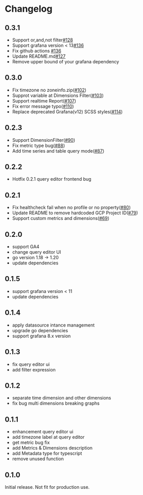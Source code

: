 # Changelog

## 0.3.1
- Support or,and,not filter[#128](https://github.com/blackcowmoo/grafana-google-analytics-datasource/pull/128)
- Support grafana version < 13[#136](https://github.com/blackcowmoo/grafana-google-analytics-datasource/pull/136)
- Fix github actions [#136](https://github.com/blackcowmoo/grafana-google-analytics-datasource/pull/136)
- Update README.md[#127](https://github.com/blackcowmoo/grafana-google-analytics-datasource/pull/127)
- Remove upper bound of your grafana dependency

## 0.3.0
- Fix timezone no zoneinfo.zip([#102](https://github.com/blackcowmoo/grafana-google-analytics-datasource/pull/102))
- Supprot variable at Dimensions Filter([#103](https://github.com/blackcowmoo/grafana-google-analytics-datasource/pull/103))
- Support realtime Report([#107](https://github.com/blackcowmoo/grafana-google-analytics-datasource/pull/107))
- Fix error message typo([#110](https://github.com/blackcowmoo/grafana-google-analytics-datasource/pull/110))
- Replace deprecated Grafana(v12) SCSS styles([#114](https://github.com/blackcowmoo/grafana-google-analytics-datasource/pull/114))

## 0.2.3
- Support DimensionFilter([#90](https://github.com/blackcowmoo/grafana-google-analytics-datasource/pull/90))
- Fix metric type bug([#88](https://github.com/blackcowmoo/grafana-google-analytics-datasource/pull/88))
- Add time series and table query mode([#87](https://github.com/blackcowmoo/grafana-google-analytics-datasource/pull/87)) 

## 0.2.2
- Hotfix 0.2.1 query editor frontend bug

## 0.2.1
- Fix healthcheck fail when no profile or no property([#80](https://github.com/blackcowmoo/grafana-google-analytics-datasource/pull/80))
- Update README to remove hardcoded GCP Project ID([#79](https://github.com/blackcowmoo/grafana-google-analytics-datasource/pull/79))
- Support custom metrics and dimensions([#69](https://github.com/blackcowmoo/grafana-google-analytics-datasource/pull/69/files))

## 0.2.0
- support GA4
- change query editor UI
- go version 1.18 -> 1.20
- update dependencies
## 0.1.5
- support grafana version < 11
- update dependencies
## 0.1.4
- apply datasource intance management
- upgrade go dependencies
- support grafana 8.x version
## 0.1.3
- fix query editor ui
- add filter expression
## 0.1.2
- separate time dimension and other dimensions
- fix bug multi dimensions breaking graphs

## 0.1.1
- enhancement query editor ui
- add timezone label at query editor
- get metric bug fix
- add Metrics & Dimensions description
- add Metadata type for typescript
- remove unused function


## 0.1.0

Initial release. Not fit for production use.
